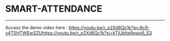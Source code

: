 # SMART-ATTENDANCE
-----------------------------------------------------------------------------------------------------------------------
Access the demo video here : https://youtu.be/r_e2Xd6Qc1k?si=9c9-y4TSHTWEwSZUhttps://youtu.be/r_e2Xd6Qc1k?si=kTjUblte9pwo6_S3
